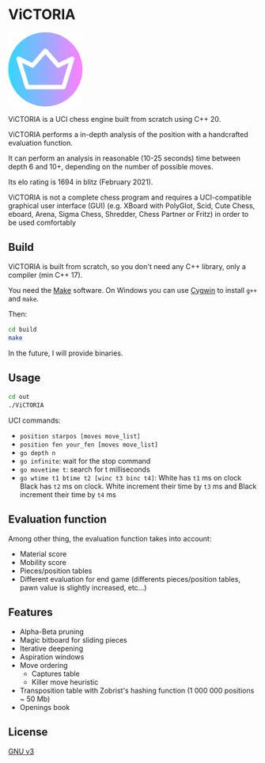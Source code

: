 # ViCTORIA

![](images/icon150x150.png)

ViCTORIA is a UCI chess engine built from scratch using C++ 20.

ViCTORIA performs a in-depth analysis of the position with a handcrafted evaluation function.

It can perform an analysis in reasonable (10-25 seconds) time between depth 6 and 10+, depending on the number of possible moves.

Its elo rating is 1694 in blitz (February 2021).

ViCTORIA is not a complete chess program and requires a UCI-compatible graphical user interface (GUI) (e.g. XBoard with PolyGlot, Scid, Cute Chess, eboard, Arena, Sigma Chess, Shredder, Chess Partner or Fritz) in order to be used comfortably

## Build
ViCTORIA is built from scratch, so you don't need any C++ library, only a compiler (min C++ 17).

You need the [Make](https://www.gnu.org/software/make/) software.
On Windows you can use [Cygwin](https://www.cygwin.com/) to install ```g++``` and ```make```.

Then: 
```bash
cd build
make
```

In the future, I will provide binaries.

## Usage
```bash
cd out
./ViCTORIA
```
UCI commands:
+ ```position starpos [moves move_list]```
+ ```position fen your_fen [moves move_list]```
+ ```go depth n```
+ ```go infinite```: wait for the stop command
+ ```go movetime t```: search for t milliseconds
+ ```go wtime t1 btime t2 [winc t3 binc t4]```: White has ```t1``` ms on clock Black has ```t2``` ms on clock. White increment their time by ```t3``` ms and Black increment their time by ```t4``` ms

## Evaluation function
Among other thing, the evaluation function takes into account:
+ Material score
+ Mobility score
+ Pieces/position tables
+ Different evaluation for end game (differents pieces/position tables, pawn value is slightly increased, etc...)

## Features
+ Alpha-Beta pruning
+ Magic bitboard for sliding pieces
+ Iterative deepening
+ Aspiration windows
+ Move ordering
    + Captures table
    + Killer move heuristic
+ Transposition table with Zobrist's hashing function (1 000 000 positions ~ 50 Mb)
+ Openings book

## License
[GNU v3](https://choosealicense.com/licenses/gpl-3.0/)

